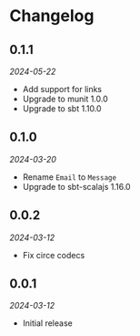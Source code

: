 # Changelog

## 0.1.1

_2024-05-22_

- Add support for links
- Upgrade to munit 1.0.0
- Upgrade to sbt 1.10.0

## 0.1.0

_2024-03-20_

- Rename `Email` to `Message`
- Upgrade to sbt-scalajs 1.16.0

## 0.0.2

_2024-03-12_

- Fix circe codecs

## 0.0.1

_2024-03-12_

- Initial release
